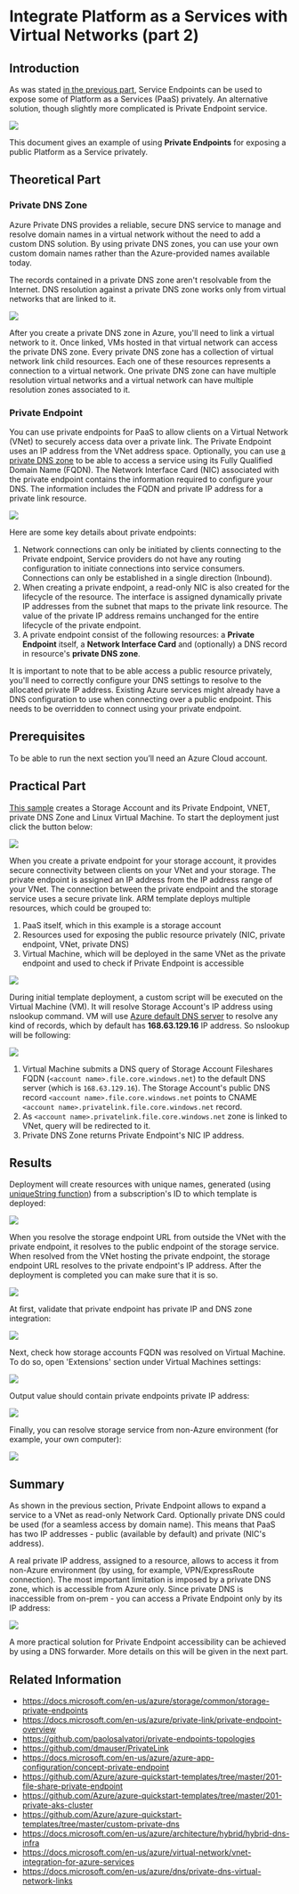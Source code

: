 # Integrate Platform as a Services with Virtual Networks (part 2)
## Introduction

As was stated [in the previous part](/paas-vnet-00/README.md), Service Endpoints can be used to expose some of Platform as a Services (PaaS) privately. An alternative solution, though slightly more complicated is Private Endpoint service. 

![](/images/network/paas_vnet_logo.png)

This document gives an example of using **Private Endpoints** for exposing a public Platform as a Service privately.

## Theoretical Part


### Private DNS Zone

Azure Private DNS provides a reliable, secure DNS service to manage and resolve domain names in a virtual network without the need to add a custom DNS solution. By using private DNS zones, you can use your own custom domain names rather than the Azure-provided names available today.

The records contained in a private DNS zone aren't resolvable from the Internet. DNS resolution against a private DNS zone works only from virtual networks that are linked to it.

![](/images/network/priv_dns_vnet_link.png)

After you create a private DNS zone in Azure, you'll need to link a virtual network to it. Once linked, VMs hosted in that virtual network can access the private DNS zone. Every private DNS zone has a collection of virtual network link child resources. Each one of these resources represents a connection to a virtual network. One private DNS zone can have multiple resolution virtual networks and a virtual network can have multiple resolution zones associated to it.

### Private Endpoint

You can use private endpoints for PaaS to allow clients on a Virtual Network (VNet) to securely access data over a private link. The Private Endpoint uses an IP address from the VNet address space. Optionally, you can use [a private DNS zone](https://docs.microsoft.com/en-us/azure/dns/private-dns-overview) to be able to access a service using its Fully Qualified Domain Name (FQDN). The Network Interface Card (NIC) associated with the private endpoint contains the information required to configure your DNS. The information includes the FQDN and private IP address for a private link resource.

![](/images/network/priv_end_struct.png)

Here are some key details about private endpoints:
1. Network connections can only be initiated by clients connecting to the Private endpoint, Service providers do not have any routing configuration to initiate connections into service consumers. Connections can only be established in a single direction (Inbound).
2. When creating a private endpoint, a read-only NIC is also created for the lifecycle of the resource. The interface is assigned dynamically private IP addresses from the subnet that maps to the private link resource. The value of the private IP address remains unchanged for the entire lifecycle of the private endpoint.
3. A private endpoint consist of the following resources: a **Private Endpoint** itself, a **Network Interface Card** and (optionally) a DNS record in resource's **private DNS zone**.

It is important to note that to be able access a public resource privately, you'll need to correctly configure your DNS settings to resolve to the allocated private IP address. Existing Azure services might already have a DNS configuration to use when connecting over a public endpoint. This needs to be overridden to connect using your private endpoint.


## Prerequisites

To be able to run the next section you’ll need an Azure Cloud account.

## Practical Part

[This sample](https://github.com/groovy-sky/azure-coredns/blob/master/azure/private-endpoints/azuredeploy.json) creates a Storage Account and its Private Endpoint, VNET, private DNS Zone and Linux Virtual Machine. To start the deployment just click the button below:

<a href="https://portal.azure.com/#create/Microsoft.Template/uri/https%3A%2F%2Fraw.githubusercontent.com%2Fgroovy-sky%2Fazure-coredns%2Fmaster%2Fazure%2Fprivate-endpoints%2Fazuredeploy.json" target="_blank"> <img src="https://raw.githubusercontent.com/Azure/azure-quickstart-templates/master/1-CONTRIBUTION-GUIDE/images/deploytoazure.png"/> </a>

 When you create a private endpoint for your storage account, it provides secure connectivity between clients on your VNet and your storage. The private endpoint is assigned an IP address from the IP address range of your VNet. The connection between the private endpoint and the storage service uses a secure private link. ARM template deploys multiple resources, which could be grouped to:

1. PaaS itself, which in this example is a storage account
2. Resources used for exposing the public resource privately (NIC, private endpoint, VNet, private DNS)
3. Virtual Machine, which will be deployed in the same VNet as the private endpoint and used to check if Private Endpoint is accessible

![](/images/network/priv_end_arch_00.png)

During initial template deployment, a custom script will be executed on the Virtual Machine (VM). It will resolve Storage Account's IP address using nslookup command. VM will use [Azure default DNS server](https://docs.microsoft.com/en-us/azure/virtual-network/what-is-ip-address-168-63-129-16) to resolve any kind of records, which by default has **168.63.129.16** IP address. So nslookup will be following:

![](/images/network/priv_end_arch_01.png)

1. Virtual Machine submits a DNS query of Storage Account Fileshares FQDN (`<account name>.file.core.windows.net`) to the default DNS server (which is `168.63.129.16`). The Storage Account's public DNS record `<account name>.file.core.windows.net` points to CNAME `<account name>.privatelink.file.core.windows.net` record.
2. As `<account name>.privatelink.file.core.windows.net` zone is linked to VNet, query will be redirected to it.
3. Private DNS Zone returns Private Endpoint's NIC IP address.

## Results

Deployment will create resources with unique names, generated (using [uniqueString function](https://docs.microsoft.com/en-us/azure/azure-resource-manager/templates/template-functions-string#uniquestring)) from a subscription's ID to which template is deployed:

![](/images/network/priv_end_res_grp_00.png)

When you resolve the storage endpoint URL from outside the VNet with the private endpoint, it resolves to the public endpoint of the storage service. When resolved from the VNet hosting the private endpoint, the storage endpoint URL resolves to the private endpoint's IP address. After the deployment is completed you can make sure that it is so.

![](/images/network/strg_acc_access_w_priv_end_and_wo.png)

At first, validate that private endpoint has private IP and DNS zone integration:

![](/images/network/priv_end_dns_zone_00.png)

Next, check how storage accounts FQDN was resolved on Virtual Machine. To do so, open 'Extensions' section under Virtual Machines settings: 

![](/images/network/priv_end_vm_cust_ext_00.png)

Output value should contain private endpoints private IP address: 

![](/images/network/priv_end_vm_cust_ext_01.png)

Finally, you can resolve storage service from non-Azure environment (for example, your own computer):

![](/images/network/priv_end_res_resolv_pub.png)

## Summary

As shown in the previous section, Private Endpoint allows to expand a service to a VNet as read-only Network Card. Optionally private DNS could be used (for a seamless access by domain name). This means that PaaS has two IP addresses - public (available by default) and private (NIC's address). 

A real private IP address, assigned to a resource, allows to access it from non-Azure environment (by using, for example, VPN/ExpressRoute connection). The most important limitation is imposed by a private DNS zone, which is accessible from Azure only. Since private DNS is inaccessible from on-prem - you can access a Private Endpoint only by its IP address:

![](/images/network/priv_end_acc_from_on_prem_struct.png)

A more practical solution for Private Endpoint accessibility can be achieved by using a DNS forwarder. More details on this will be given in the next part. 

## Related Information
* https://docs.microsoft.com/en-us/azure/storage/common/storage-private-endpoints
* https://docs.microsoft.com/en-us/azure/private-link/private-endpoint-overview
* https://github.com/paolosalvatori/private-endpoints-topologies
* https://github.com/dmauser/PrivateLink
* https://docs.microsoft.com/en-us/azure/azure-app-configuration/concept-private-endpoint
* https://github.com/Azure/azure-quickstart-templates/tree/master/201-file-share-private-endpoint
* https://github.com/Azure/azure-quickstart-templates/tree/master/201-private-aks-cluster
* https://github.com/Azure/azure-quickstart-templates/tree/master/custom-private-dns
* https://docs.microsoft.com/en-us/azure/architecture/hybrid/hybrid-dns-infra
* https://docs.microsoft.com/en-us/azure/virtual-network/vnet-integration-for-azure-services
* https://docs.microsoft.com/en-us/azure/dns/private-dns-virtual-network-links

